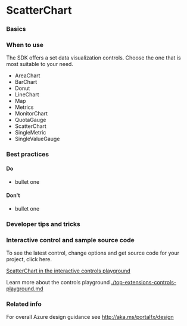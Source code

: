 ﻿# ScatterChart

 
<a name="basics"></a>
### Basics


<!-- TODO get an IMAGE to embed here -->

<!-- TODO get an SAMPLE CODE to embed here -->

 
<a name="when-to-use"></a>
### When to use

The SDK offers a set data visualization controls.  Choose the one that is most suitable to your need.
* AreaChart
* BarChart
* Donut
* LineChart
* Map
* Metrics
* MonitorChart
* QuotaGauge
* ScatterChart
* SingleMetric
* SingleValueGauge




 
<a name="best-practices"></a>
### Best practices


<a name="best-practices-do"></a>
#### Do

* bullet one


<a name="best-practices-don-t"></a>
#### Don&#39;t

* bullet one



 
<a name="developer-tips-and-tricks"></a>
### Developer tips and tricks



<a name="interactive-control-and-sample-source-code"></a>
### Interactive control and sample source code
To see the latest control, change options and get source code for your project, click here.

<a href="https://ms.portal.azure.com/?Microsoft_Azure_Playground=true#blade/Microsoft_Azure_Playground/ControlsIndexBlade/ScatterChart_create_Playground" target="_blank">ScatterChart in the interactive controls playground</a>

Learn more about the controls playground [./top-extensions-controls-playground.md](./top-extensions-controls-playground.md)


 
<a name="related-info"></a>
### Related info

For overall Azure design guidance see http://aka.ms/portalfx/design


